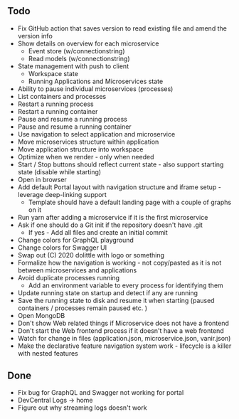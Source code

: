 #

## Todo

* Fix GitHub action that saves version to read existing file and amend the version info
* Show details on overview for each microservice
  * Event store (w/connectionstring)
  * Read models (w/connectionstring)
* State management with push to client
  * Workspace state
  * Running Applications and Microservices state
* Ability to pause individual microservices (processes)
* List containers and processes
* Restart a running process
* Restart a running container
* Pause and resume a running process
* Pause and resume a running container
* Use navigation to select application and microservice
* Move microservices structure within application
* Move application structure into workspace
* Optimize when we render - only when needed
* Start / Stop buttons should reflect current state - also support starting state (disable while starting)
* Open in browser
* Add default Portal layout with navigation structure and iframe setup - leverage deep-linking support
  * Template should have a default landing page with a couple of graphs on it
* Run yarn after adding a microservice if it is the first microservice
* Ask if one should do a Git init if the repository doesn't have .git
  * If yes - Add all files and create an initial commit
* Change colors for GraphQL playground
* Change colors for Swagger UI
* Swap out (C) 2020 dolittle with logo or something
* Formalize how the navigation is working - not copy/pasted as it is not between microservices and applications
* Avoid duplicate processes running
  * Add an environment variable to every process for identifying them
* Update running state on startup and detect if any are running
* Save the running state to disk and resume it when starting (paused containers / processes remain paused etc. )
* Open MongoDB
* Don't show Web related things if Microservice does not have a frontend
* Don't start the Web frontend process if it doesn't have a web frontend
* Watch for change in files (application.json, microservice.json, vanir.json)
* Make the declarative feature navigation system work - lifecycle is a killer with nested features

## Done

* Fix bug for GraphQL and Swagger not working for portal
* DevCentral Logs -> home
* Figure out why streaming logs doesn't work
